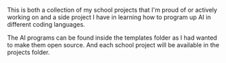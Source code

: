 This is both a collection of my school projects that I'm proud of or actively working on and a side project I have in learning how to program up AI in different coding languages.

The AI programs can be found inside the templates folder as I had wanted to make them open source. And each school project will be available in the projects folder.
